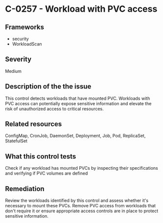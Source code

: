 # C-0257 - Workload with PVC access

## Frameworks
* security
* WorkloadScan
 
## Severity
Medium

## Description of the the issue
This control detects workloads that have mounted PVC. Workloads with PVC access can potentially expose sensitive information and elevate the risk of unauthorized access to critical resources.
 
## Related resources
ConfigMap, CronJob, DaemonSet, Deployment, Job, Pod, ReplicaSet, StatefulSet
 
## What this control tests 
Check if any workload has mounted PVCs by inspecting their specifications and verifying if PVC volumes are defined
 
## Remediation
Review the workloads identified by this control and assess whether it's necessary to mount these PVCs. Remove PVC access from workloads that don't require it or ensure appropriate access controls are in place to protect sensitive information.
 
